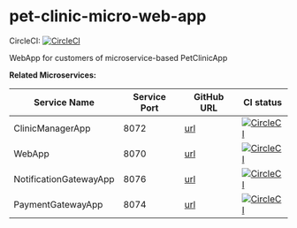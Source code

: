 # pet-clinic-micro-web-app
CircleCI: [![CircleCI](https://circleci.com/gh/piotrek19/pet-clinic-micro-web-app.svg?style=svg)](https://circleci.com/gh/piotrek19/pet-clinic-micro-web-app)

WebApp for customers of microservice-based PetClinicApp

**Related Microservices:**

| Service Name  | Service Port | GitHub URL | CI status |
|---|---|---|---|
| ClinicManagerApp | 8072 | [url](https://github.com/piotrek19/pet-clinic-micro-clinic-manager-app) | [![CircleCI](https://circleci.com/gh/piotrek19/pet-clinic-micro-clinic-manager-app.svg?style=svg)](https://circleci.com/gh/piotrek19/pet-clinic-micro-clinic-manager-app) |
| WebApp | 8070 | [url](https://github.com/piotrek19/pet-clinic-micro-web-app) | [![CircleCI](https://circleci.com/gh/piotrek19/pet-clinic-micro-web-app.svg?style=svg)](https://circleci.com/gh/piotrek19/pet-clinic-micro-web-app) |
| NotificationGatewayApp | 8076 | [url](https://github.com/piotrek19/pet-clinic-micro-notification-gateway-app) | [![CircleCI](https://circleci.com/gh/piotrek19/pet-clinic-micro-notification-gateway-app.svg?style=svg)](https://circleci.com/gh/piotrek19/pet-clinic-micro-notification-gateway-app) |
| PaymentGatewayApp | 8074 | [url](https://github.com/piotrek19/pet-clinic-micro-payment-gateway-app) | [![CircleCI](https://circleci.com/gh/piotrek19/pet-clinic-micro-payment-gateway-app.svg?style=svg)](https://circleci.com/gh/piotrek19/pet-clinic-micro-payment-gateway-app) |
